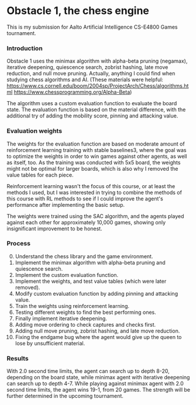 # Obstacle 1, the chess engine

This is my submission for Aalto Artificial Intelligence CS-E4800 Games tournament.

### Introduction

Obstacle 1 uses the minimax algorithm with alpha-beta pruning (negamax), iterative deepening, quiescence search, zobrist hashing, late move reduction, and null move pruning. Actually, anything I could find when studying chess algorithms and AI.
(These materials were helpful:
https://www.cs.cornell.edu/boom/2004sp/ProjectArch/Chess/algorithms.html
https://www.chessprogramming.org/Alpha-Beta)

The algorithm uses a custom evaluation function to evaluate the board state. The evaluation function is based on the material difference, with the additional try of adding the mobility score, pinning and attacking value.

### Evaluation weights

The weights for the evaluation function are based on moderate amount of reinforcement learning training with stable baselines3, where the goal was to optimize the weights in order to win games against other agents, as well as itself, too.
As the training was conducted with 5x5 board, the weights might not be optimal for larger boards, which is also why I removed the value tables for each piece.

Reinforcement learning wasn't the focus of this course, or at least the methods I used, but I was interested in trying to combine the methods of this course with RL methods to see if I could improve the agent's performance after implementing the basic setup.

The weights were trained using the SAC algorithm, and the agents played against each other for approximately 10,000 games, showing only insignificant improvement to be honest.

### Process

0. Understand the chess library and the game environment.
1. Implement the minimax algorithm with alpha-beta pruning and quiescence search.
2. Implement the custom evaluation function.
3. Implement the weights, and test value tables (which were later removed).
4. Modify custom evaluation function by adding pinning and attacking value.
5. Train the weights using reinforcement learning.
6. Testing different weights to find the best performing ones.
7. Finally implement iterative deepening.
8. Adding move ordering to check captures and checks first.
9. Adding null move pruning, zobrist hashing, and late move reduction.
10. Fixing the endgame bug where the agent would give up the queen to lose by unsufficient material.

### Results

With 2.0 second time limits, the agent can search up to depth 8-20, depending on the board state,
while minimax agent with iterative deepening can search up to depth 4-7.
While playing against minimax agent with 2.0 second time limits, the agent wins 19-1, from 20 games.
The strength will be further determined in the upcoming tournament.
